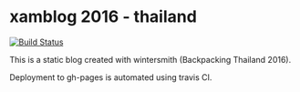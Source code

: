 # xamblog 2016 - thailand
[![Build Status](https://travis-ci.org/mxklb/xamblog2016.svg?branch=master)](https://travis-ci.org/mxklb/xamblog2016)

This is a static blog created with wintersmith (Backpacking Thailand 2016).

Deployment to gh-pages is automated using travis CI.

